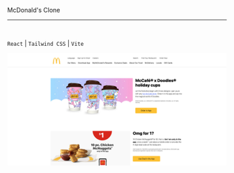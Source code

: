 McDonald's Clone
<hr>
<br>

``React`` | ``Tailwind CSS`` | ``Vite``
<br>


![](mcdonalds-react.png)

